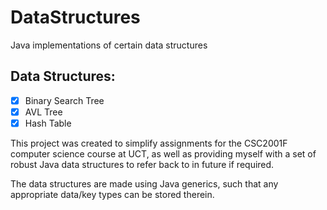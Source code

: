# DataStructures  
Java implementations of certain data structures  
  
## Data Structures:
- [x] Binary Search Tree
- [x] AVL Tree
- [x] Hash Table

This project was created to simplify assignments for the CSC2001F computer science course at UCT, as well as providing myself with a set of robust Java data structures to refer back to in future if required.

The data structures are made using Java generics, such that any appropriate data/key types can be stored therein.